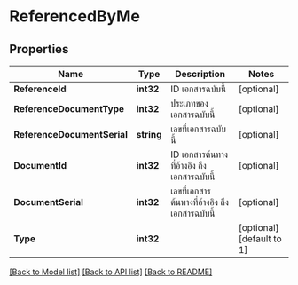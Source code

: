 # ReferencedByMe

## Properties

Name | Type | Description | Notes
------------ | ------------- | ------------- | -------------
**ReferenceId** | **int32** | ID เอกสารฉบับนี้ | [optional] 
**ReferenceDocumentType** | **int32** | ประเภทของเอกสารฉบับนี้ | [optional] 
**ReferenceDocumentSerial** | **string** | เลขที่เอกสารฉบับนี้ | [optional] 
**DocumentId** | **int32** | ID เอกสารต้นทางที่อ้างอิง ถึง เอกสารฉบับนี้ | [optional] 
**DocumentSerial** | **int32** | เลขที่เอกสารต้นทางที่อ้างอิง ถึง เอกสารฉบับนี้ | [optional] 
**Type** | **int32** |  | [optional] [default to 1]

[[Back to Model list]](../README.md#documentation-for-models) [[Back to API list]](../README.md#documentation-for-api-endpoints) [[Back to README]](../README.md)


